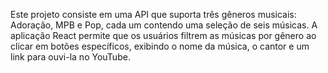 Este projeto consiste em uma API que suporta três gêneros musicais: Adoração, MPB e Pop, cada um contendo uma seleção de seis músicas. A aplicação React permite que os usuários filtrem as músicas por gênero ao clicar em botões específicos, exibindo o nome da música, o cantor e um link para ouvi-la no YouTube.
